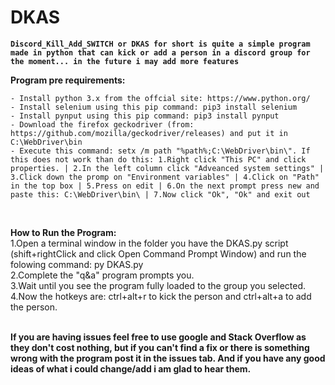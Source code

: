 # DKAS
**```Discord_Kill_Add_SWITCH or DKAS for short is quite a simple program made in python that can kick or add a person in a discord group for the moment... in the future i may add more features```**


  **Program pre requirements:**
  
    - Install python 3.x from the offcial site: https://www.python.org/
    - Install selenium using this pip command: pip3 install selenium
    - Install pynput using this pip command: pip3 install pynput
    - Download the firefox geckodriver (from: https://github.com/mozilla/geckodriver/releases) and put it in C:\WebDriver\bin
    - Execute this command: setx /m path "%path%;C:\WebDriver\bin\". If this does not work than do this: 1.Right click "This PC" and click properties. | 2.In the left column click "Adveanced system settings" | 3.Click down the promp on "Environment variables" | 4.Click on "Path" in the top box | 5.Press on edit | 6.On the next prompt press new and paste this: C:\WebDriver\bin\ | 7.Now click "Ok", "Ok" and exit out
<br />   

  **How to Run the Program:**<br />
    1.Open a terminal window in the folder you have the DKAS.py script (shift+rightClick and click Open Command Prompt Window) and run the folowing command: py DKAS.py<br />
    2.Complete the "q&a" program prompts you.<br />
    3.Wait until you see the program fully loaded to the group you selected.<br />
    4.Now the hotkeys are: ctrl+alt+r to kick the person and ctrl+alt+a to add the person.<br />
<br />

  **If you are having issues feel free to use google and Stack Overflow as they don't cost nothing, but if you can't find a fix or there is something wrong with the program post it in the issues tab.
  And if you have any good ideas of what i could change/add i am glad to hear them.**
